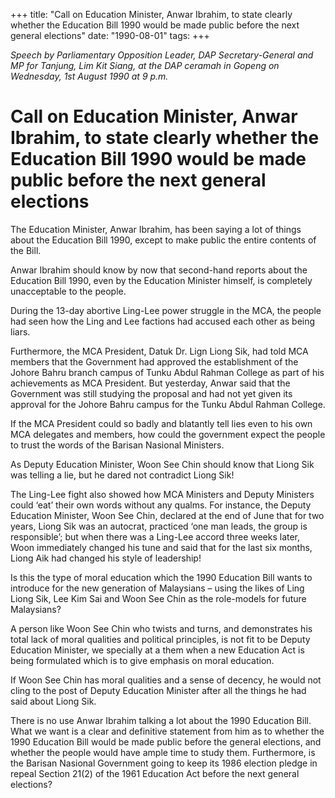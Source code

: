+++ 
title: "Call on Education Minister, Anwar Ibrahim, to state clearly whether the Education Bill 1990 would be made public before the next general elections"
date: "1990-08-01"
tags:
+++

_Speech by Parliamentary Opposition Leader, DAP Secretary-General and MP for Tanjung, Lim Kit Siang, at the DAP ceramah in Gopeng on Wednesday, 1st August 1990 at 9 p.m._

# Call on Education Minister, Anwar Ibrahim, to state clearly whether the Education Bill 1990 would be made public before the next general elections

The Education Minister, Anwar Ibrahim, has been saying a lot of things about the Education Bill 1990, except to make public the entire contents of the Bill.</u>

Anwar Ibrahim should know by now that second-hand reports about the Education Bill 1990, even by the Education Minister himself, is completely unacceptable to the people.

During the 13-day abortive Ling-Lee power struggle in the MCA, the people had seen how the Ling and Lee factions had accused each other as being liars.

Furthermore, the MCA President, Datuk Dr. Lign Liong Sik, had told MCA members that the Government had approved the establishment of the Johore Bahru branch campus of Tunku Abdul Rahman College as part of his achievements as MCA President. But yesterday, Anwar said that the Government was still studying the proposal and had not yet given its approval for the Johore Bahru campus for the Tunku Abdul Rahman College.

If the MCA President could so badly and blatantly tell lies even to his own MCA delegates and members, how could the government expect the people to trust the words of the Barisan Nasional Ministers.

As Deputy Education Minister, Woon See Chin should know that Liong Sik was telling a lie, but he dared not contradict Liong Sik!

The Ling-Lee fight also showed how MCA Ministers and Deputy Ministers could ‘eat’ their own words without any qualms. For instance, the Deputy Education Minister, Woon See Chin, declared at the end of June that for two years, Liong Sik was an autocrat, practiced ‘one man leads, the group is responsible’; but when there was a Ling-Lee accord three weeks later, Woon immediately changed his tune and said that for the last six months, Liong Aik had changed his style of leadership!

Is this the type of moral education which the 1990 Education Bill wants to introduce for the new generation of Malaysians – using the likes of Ling Liong Sik, Lee Kim Sai and Woon See Chin as the role-models for future Malaysians?

A person like Woon See Chin who twists and turns, and demonstrates his total lack of moral qualities and political principles, is not fit to be Deputy Education Minister, we specially at a them when a new Education Act is being formulated which is to give emphasis on moral education.

If Woon See Chin has moral qualities and a sense of decency, he would not cling to the post of Deputy Education Minister after all the things he had said about Liong Sik.

There is no use Anwar Ibrahim talking a lot about the 1990 Education Bill. What we want is a clear and definitive statement from him as to whether the 1990 Education Bill would be made public before the general elections, and whether the people would have ample time to study them. Furthermore, is the Barisan Nasional Government going to keep its 1986 election pledge in repeal Section 21(2) of the 1961 Education Act before the next general elections?
 
